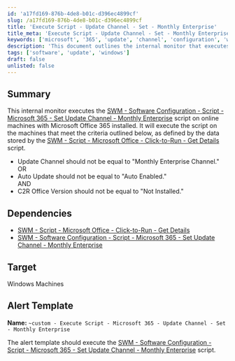 ```yaml
---
id: 'a17fd169-876b-4de8-b01c-d396ec4899cf'
slug: /a17fd169-876b-4de8-b01c-d396ec4899cf
title: 'Execute Script - Update Channel - Set - Monthly Enterprise'
title_meta: 'Execute Script - Update Channel - Set - Monthly Enterprise'
keywords: ['microsoft', '365', 'update', 'channel', 'configuration', 'windows']
description: 'This document outlines the internal monitor that executes the Microsoft 365 Update Channel script on online machines with Microsoft Office 365 installed. It details the criteria for execution and dependencies required for proper functionality.'
tags: ['software', 'update', 'windows']
draft: false
unlisted: false
---
```


## Summary

This internal monitor executes the [SWM - Software Configuration - Script - Microsoft 365 - Set Update Channel - Monthly Enterprise](<../scripts/Microsoft 365 - Set Update Channel - Monthly Enterprise.md>) script on online machines with Microsoft Office 365 installed. It will execute the script on the machines that meet the criteria outlined below, as defined by the data stored by the [SWM - Script - Microsoft Office - Click-to-Run - Get Details](<../scripts/Microsoft 365 - Click-to-Run - Get Details.md>) script.

- Update Channel should not be equal to "Monthly Enterprise Channel."  
OR  
- Auto Update should not be equal to "Auto Enabled."  
AND  
- C2R Office Version should not be equal to "Not Installed."

## Dependencies

- [SWM - Script - Microsoft Office - Click-to-Run - Get Details](<../scripts/Microsoft 365 - Click-to-Run - Get Details.md>)  
- [SWM - Software Configuration - Script - Microsoft 365 - Set Update Channel - Monthly Enterprise](<../scripts/Microsoft 365 - Set Update Channel - Monthly Enterprise.md>)

## Target

Windows Machines

## Alert Template

**Name:** `~custom - Execute Script - Microsoft 365 - Update Channel - Set - Monthly Enterprise`  

The alert template should execute the [SWM - Software Configuration - Script - Microsoft 365 - Set Update Channel - Monthly Enterprise](<../scripts/Microsoft 365 - Set Update Channel - Monthly Enterprise.md>) script.



